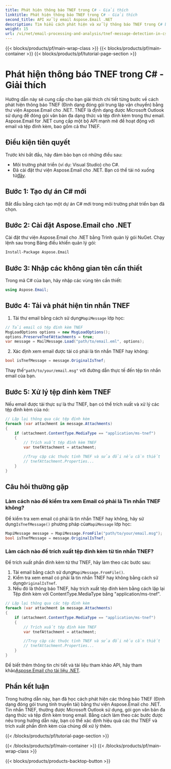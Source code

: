 ```yaml
---
title: Phát hiện thông báo TNEF trong C# - Giải thích
linktitle: Phát hiện thông báo TNEF trong C# - Giải thích
second_title: API xử lý email Aspose.Email .NET
description: Tìm hiểu cách phát hiện và xử lý thông báo TNEF trong C# bằng Aspose.Email for .NET. Tăng cường xử lý email với văn bản phong phú và tệp đính kèm.
weight: 15
url: /vi/net/email-processing-and-analysis/tnef-message-detection-in-csharp-explained/
---
```


{{< blocks/products/pf/main-wrap-class >}}
{{< blocks/products/pf/main-container >}}
{{< blocks/products/pf/tutorial-page-section >}}

# Phát hiện thông báo TNEF trong C# - Giải thích


Hướng dẫn này sẽ cung cấp cho bạn giải thích chi tiết từng bước về cách phát hiện thông báo TNEF (Định dạng đóng gói trung lập vận chuyển) bằng thư viện Aspose.Email cho .NET. TNEF là định dạng được Microsoft Outlook sử dụng để đóng gói văn bản đa dạng thức và tệp đính kèm trong thư email. Aspose.Email for .NET cung cấp một bộ API mạnh mẽ để hoạt động với email và tệp đính kèm, bao gồm cả thư TNEF.

## Điều kiện tiên quyết

Trước khi bắt đầu, hãy đảm bảo bạn có những điều sau:

- Môi trường phát triển (ví dụ: Visual Studio) cho C#.
-  Đã cài đặt thư viện Aspose.Email cho .NET. Bạn có thể tải nó xuống từ[đây](https://releases.aspose.com/email/net).

## Bước 1: Tạo dự án C# mới

Bắt đầu bằng cách tạo một dự án C# mới trong môi trường phát triển bạn đã chọn.

## Bước 2: Cài đặt Aspose.Email cho .NET

Cài đặt thư viện Aspose.Email cho .NET bằng Trình quản lý gói NuGet. Chạy lệnh sau trong Bảng điều khiển quản lý gói:

```bash
Install-Package Aspose.Email
```

## Bước 3: Nhập các không gian tên cần thiết

Trong mã C# của bạn, hãy nhập các vùng tên cần thiết:

```csharp
using Aspose.Email;

```

## Bước 4: Tải và phát hiện tin nhắn TNEF

1.  Tải thư email bằng cách sử dụng`MapiMessage` lớp học:

```csharp
// Tải email có tệp đính kèm TNEF
MsgLoadOptions options = new MsgLoadOptions();
options.PreserveTnefAttachments = true;
var message = MailMessage.Load("path/to/email.eml", options);
```

2. Xác định xem email được tải có phải là tin nhắn TNEF hay không:

```csharp
bool isTnefMessage = message.OriginalIsTnef;
```

 Thay thế`"path/to/your/email.msg"` với đường dẫn thực tế đến tệp tin nhắn email của bạn.

## Bước 5: Xử lý tệp đính kèm TNEF

Nếu email được tải thực sự là thư TNEF, bạn có thể trích xuất và xử lý các tệp đính kèm của nó:

```csharp
// Lặp lại thông qua các tệp đính kèm
foreach (var attachment in message.Attachments)
{
    if (attachment.ContentType.MediaType == "application/ms-tnef")
    {
        // Trích xuất tệp đính kèm TNEF
        var tnefAttachment = attachment;

        //Truy cập các thuộc tính TNEF và sửa đổi nếu cần thiết
        // tnefAttachment.Properties...
    }
}
```

## Câu hỏi thường gặp

### Làm cách nào để kiểm tra xem Email có phải là Tin nhắn TNEF không?

 Để kiểm tra xem email có phải là tin nhắn TNEF hay không, hãy sử dụng`IsTnefMessage()` phương pháp của`MapiMessage` lớp học:

```csharp
MapiMessage message = MapiMessage.FromFile("path/to/your/email.msg");
bool isTnefMessage = message.OriginalIsTnef;
```

### Làm cách nào để trích xuất tệp đính kèm từ tin nhắn TNEF?

Để trích xuất phần đính kèm từ thư TNEF, hãy làm theo các bước sau:

1.  Tải email bằng cách sử dụng`MapiMessage.FromFile()`.
2.  Kiểm tra xem email có phải là tin nhắn TNEF hay không bằng cách sử dụng`OriginalIsTnef`.
3. Nếu đó là thông báo TNEF, hãy trích xuất tệp đính kèm bằng cách lặp lại Tệp đính kèm với ContentType.MediaType bằng "application/ms-tnef".

```csharp
// Lặp lại thông qua các tệp đính kèm
foreach (var attachment in message.Attachments)
{
    if (attachment.ContentType.MediaType == "application/ms-tnef")
    {
        // Trích xuất tệp đính kèm TNEF
        var tnefAttachment = attachment;

        //Truy cập các thuộc tính TNEF và sửa đổi nếu cần thiết
        // tnefAttachment.Properties...
    }
}
```

 Để biết thêm thông tin chi tiết và tài liệu tham khảo API, hãy tham khảo[Aspose.Email cho tài liệu .NET](https://reference.aspose.com/email/net/).

## Phần kết luận

Trong hướng dẫn này, bạn đã học cách phát hiện các thông báo TNEF (Định dạng đóng gói trung tính truyền tải) bằng thư viện Aspose.Email cho .NET. Tin nhắn TNEF, thường được Microsoft Outlook sử dụng, gói gọn văn bản đa dạng thức và tệp đính kèm trong email. Bằng cách làm theo các bước được nêu trong hướng dẫn này, bạn có thể xác định hiệu quả các thư TNEF và trích xuất phần đính kèm của chúng để xử lý thêm.



{{< /blocks/products/pf/tutorial-page-section >}}

{{< /blocks/products/pf/main-container >}}
{{< /blocks/products/pf/main-wrap-class >}}

{{< blocks/products/products-backtop-button >}}
